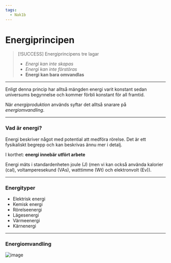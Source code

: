```yaml
---
tags:
  - Nak1b
---
```

# Energiprincipen

>[!SUCCESS] Energiprincipens tre lagar
>- *Energi kan inte skapas*
>- *Energi kan inte förstöras*
>- **Energi kan bara omvandlas**

---

Enligt denna princip har alltså mängden energi varit konstant sedan universums begynnelse och kommer förbli konstant för all framtid.

När *energiproduktion* används syftar det alltså snarare på *energiomvandling*.

---
### Vad är energi?

Energi beskriver något med potential att medföra rörelse. Det är ett fysikaliskt begrepp och kan beskrivas ännu mer i detalj.

I korthet: **energi innebär utfört arbete**

Energi mäts i standardenheten joule (J) (men vi kan också använda kalorier (cal), voltamperesekund (VAs), watttimme (Wt) och elektronvolt (Ev)).

---
### Energityper

- Elektrisk energi
- Kemisk energi
- Rörelseenergi
- Lägesenergi
- Värmeenergi
- Kärnenergi

---

### Energiomvandling

![image](https://hackmd.io/_uploads/SJ96s1H9T.png)
